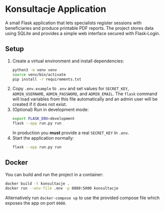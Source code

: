 # Konsultacje Application

A small Flask application that lets specialists register sessions with beneficiaries and produce printable PDF reports. The project stores data using SQLite and provides a simple web interface secured with Flask‑Login.

## Setup

1. Create a virtual environment and install dependencies:
   ```bash
   python3 -m venv venv
   source venv/bin/activate
   pip install -r requirements.txt
   ```
2. Copy `.env.example` to `.env` and set values for `SECRET_KEY`,
   `ADMIN_USERNAME`, `ADMIN_PASSWORD`, and `ADMIN_EMAIL`.
   The `flask` command will load variables from this file automatically
   and an admin user will be created if it does not exist.
3. (Optional) Run in development mode:
   ```bash
   export FLASK_ENV=development
   flask --app run.py run
   ```
   In production you **must** provide a real `SECRET_KEY` in `.env`.
4. Start the application normally:
   ```bash
   flask --app run.py run
   ```

## Docker

You can build and run the project in a container:

```bash
docker build -t konsultacje .
docker run --env-file .env -p 8080:5000 konsultacje
```

Alternatively run `docker-compose up` to use the provided compose file which exposes the app on port `8080`.
